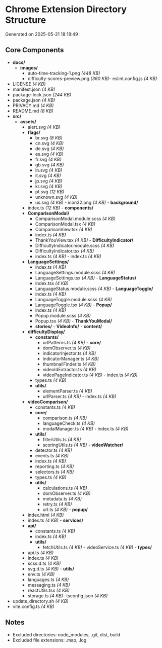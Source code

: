 # Chrome Extension Directory Structure
Generated on 2025-05-21 18:18:49

## Core Components

- **docs/**
    - **images/**
        - auto-time-tracking-1.png _(448 KB)_
        - difficulty-scores-preview.png _(360 KB)_- eslint.config.js _(4 KB)_
- LICENSE _(4 KB)_
- manifest.json _(4 KB)_
- package-lock.json _(244 KB)_
- package.json _(4 KB)_
- PRIVACY.md _(4 KB)_
- README.md _(8 KB)_
- **src/**
    - **assets/**
        - alert.svg _(4 KB)_
        - **flags/**
            - br.svg _(8 KB)_
            - cn.svg _(4 KB)_
            - de.svg _(4 KB)_
            - es.svg _(4 KB)_
            - fr.svg _(4 KB)_
            - gb.svg _(4 KB)_
            - in.svg _(4 KB)_
            - it.svg _(4 KB)_
            - jp.svg _(4 KB)_
            - kr.svg _(4 KB)_
            - pt.svg _(12 KB)_
            - unknown.svg _(4 KB)_
            - us.svg _(4 KB)_        - icon32.png _(4 KB)_    - **background/**
        - index.ts _(12 KB)_    - **components/**
        - **ComparisonModal/**
            - ComparisonModal.module.scss _(4 KB)_
            - ComparisonModal.tsx _(4 KB)_
            - ComparisonView.tsx _(4 KB)_
            - index.ts _(4 KB)_
            - ThankYouView.tsx _(4 KB)_        - **DifficultyIndicator/**
            - DifficultyIndicator.module.scss _(4 KB)_
            - DifficultyIndicator.tsx _(4 KB)_
            - index.ts _(4 KB)_        - index.ts _(4 KB)_
        - **LanguageSettings/**
            - index.ts _(4 KB)_
            - LanguageSettings.module.scss _(4 KB)_
            - LanguageSettings.tsx _(4 KB)_        - **LanguageStatus/**
            - index.tsx _(4 KB)_
            - LanguageStatus.module.scss _(4 KB)_        - **LanguageToggle/**
            - index.ts _(4 KB)_
            - LanguageToggle.module.scss _(4 KB)_
            - LanguageToggle.tsx _(4 KB)_        - **Popup/**
            - index.ts _(4 KB)_
            - Popup.module.scss _(4 KB)_
            - Popup.tsx _(4 KB)_        - **ThankYouModal/**
            - **stories/**        - **VideoInfo/**    - **content/**
        - **difficultyDisplay/**
            - **constants/**
                - urlPatterns.ts _(4 KB)_            - **core/**
                - domObserver.ts _(4 KB)_
                - indicatorInjector.ts _(4 KB)_
                - indicatorManager.ts _(4 KB)_
                - thumbnailFinder.ts _(4 KB)_
                - videoIdExtractor.ts _(4 KB)_
                - videoPageIndicator.ts _(4 KB)_            - index.ts _(4 KB)_
            - types.ts _(4 KB)_
            - **utils/**
                - elementParser.ts _(4 KB)_
                - urlParser.ts _(4 KB)_        - index.ts _(4 KB)_
        - **videoComparison/**
            - constants.ts _(4 KB)_
            - **core/**
                - comparison.ts _(4 KB)_
                - languageCheck.ts _(4 KB)_
                - modalManager.ts _(4 KB)_            - index.ts _(4 KB)_
            - **utils/**
                - filterUtils.ts _(4 KB)_
                - scoringUtils.ts _(4 KB)_        - **videoWatcher/**
            - detector.ts _(4 KB)_
            - events.ts _(4 KB)_
            - index.ts _(4 KB)_
            - reporting.ts _(4 KB)_
            - selectors.ts _(4 KB)_
            - types.ts _(4 KB)_
            - **utils/**
                - calculations.ts _(4 KB)_
                - domObserver.ts _(4 KB)_
                - metadata.ts _(4 KB)_
                - retry.ts _(4 KB)_
                - url.ts _(4 KB)_    - **popup/**
        - index.html _(4 KB)_
        - index.ts _(4 KB)_    - **services/**
        - **api/**
            - constants.ts _(4 KB)_
            - index.ts _(4 KB)_
            - **utils/**
                - fetchUtils.ts _(4 KB)_            - videoService.ts _(4 KB)_    - **types/**
        - api.ts _(4 KB)_
        - index.ts _(4 KB)_
        - scss.d.ts _(4 KB)_
        - svg.d.ts _(4 KB)_    - **utils/**
        - env.ts _(4 KB)_
        - languages.ts _(4 KB)_
        - messaging.ts _(4 KB)_
        - reactUtils.tsx _(4 KB)_
        - storage.ts _(4 KB)_- tsconfig.json _(4 KB)_
- update_directory.sh _(4 KB)_
- vite.config.ts _(4 KB)_

## Notes
- Excluded directories: node_modules, .git, dist, build
- Excluded file extensions: .map, .log

